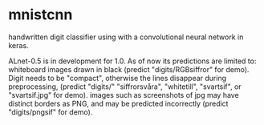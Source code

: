 # mnistcnn
handwritten digit classifier using with a convolutional neural network in keras.

ALnet-0.5 is in development for 1.0.
As of now its predictions are limited to:
  whiteboard images drawn in black (predict "digits/RGBsiffror" for demo).
  Digit needs to be "compact", otherwise the lines disappear during preprocessing,
  (predict "digits/" "siffrorsvåra", "whitetill", "svartsif", or "svartsif.jpg" for demo).
  images such as screenshots of jpg may have distinct borders as PNG, 
  and may be predicted incorrectly (predict "digits/pngsif" for demo).
